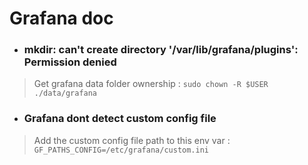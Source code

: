 # Grafana doc


- ### mkdir: can't create directory '/var/lib/grafana/plugins': Permission denied
> Get grafana data folder ownership : `sudo chown -R $USER ./data/grafana`

- ### Grafana dont detect custom config file
> Add the custom config file path to this env var : `GF_PATHS_CONFIG=/etc/grafana/custom.ini`